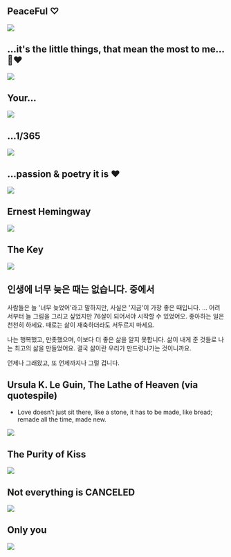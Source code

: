 ## PeaceFul ♡
<img src="https://64.media.tumblr.com/0d48af941da9238a2f99b9dd04edd7f4/09f213fcaa1f0f79-0d/s500x750/51394a7342e28e03355d01785b3568061e7a4234.png">


## ...it's the little things, that mean the most to me...🌼❤
<img src="https://64.media.tumblr.com/2033d5c54155a30a8ac09de990d78ced/38239254e11fcde1-50/s540x810/b8611388d5850ab5db5a77d06c51225983be0fc4.gifv">

## Your...
<img src="https://64.media.tumblr.com/146b9f3acb82e82f46da265008762be0/0bde9391c67bdd59-05/s1280x1920/b284d237ee1e7e1888c8458bb0a6de2be8d23ed2.jpg">

## ...1/365
<img src="https://64.media.tumblr.com/93b166e51261405eb15e5b5309228351/tumblr_oj1y9hb3Ql1ulkm9zo1_1280.jpg">

## ...passion & poetry it is ❤
<img src="https://64.media.tumblr.com/0a1158e8c4e9c18e3c253c582c96550d/204f2502cc8dc309-b0/s1280x1920/39a020632db3c525bffb0555c72113dedab59e67.jpg">


## Ernest Hemingway
<img src="https://64.media.tumblr.com/3665b10c47ae37fe53ffab5a8b9852d6/cbc0803427754166-81/s1280x1920/a30a2f0235ea04a0e5d247245abd59a687c46d8b.jpg">

## The Key
<img src="https://64.media.tumblr.com/7efa108490f6852d2cf6044124ecc034/48b18ee530790d81-6f/s640x960/9ac777067dd8264f162d282fb4559f758d5f9c9e.jpg">

## 인생에 너무 늦은 때는 없습니다. 중에서

사람들은 늘 '너무 늦었어'라고 말하지만, 사실은 '지금'이 가장 좋은 때입니다. ... 어려서부터 늘 그림을 그리고 싶었지만 76살이 되어서야 시작할 수 있었어오. 좋아하는 일은 천천히 하세요. 때로는 삶이 재축하더라도 서두르지 마세요.

나는 행복했고, 만좃했으며, 이보다 더 좋은 삶을 알지 못합니다. 삶이 내게 준 것들로 나는 최고의 삶을 만들었어요. 결국 삶이란 우리가 만드렁나가는 것이니까요. 

언제나 그래왔고, 또 언제까지나 그럴 겁니다.


## Ursula K. Le Guin, The Lathe of Heaven (via quotespile)
* Love doesn’t just sit there, like a stone, it has to be made, like bread; remade all the time, made new.

<img src="https://64.media.tumblr.com/5e1fa4fd49db6feb9bfdadb9b6f8a8b4/tumblr_n7y79zTlMp1qz6f9yo1_1280.jpg">

## The Purity of Kiss
<img src="https://64.media.tumblr.com/4c0be33dc912032299f1817d1c567d3c/0fdf03ed9f7e6742-eb/s1280x1920/ecc2b6633e5428a5e8d44cbd4eb344817e87003b.jpg">

## Not everything is CANCELED
<img src="https://64.media.tumblr.com/edd108c22306fa7c2bb50a004594fb91/3f9e0b3a3bca1968-9c/s640x960/6d9cd52163d025a29f182b740fffd2722abf4c2f.jpg">

## Only you
<img src="https://64.media.tumblr.com/f7d5b60fcd72655317d34295303545f2/60729671057e06c7-e3/s500x750/80f23008d41c1741dcca2c33a263a44b45b29204.jpg">

